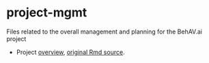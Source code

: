 # project-mgmt

Files related to the overall management and planning for the BehAV.ai project

- Project [overview](overview.html), [original Rmd source](overview.Rmd).
